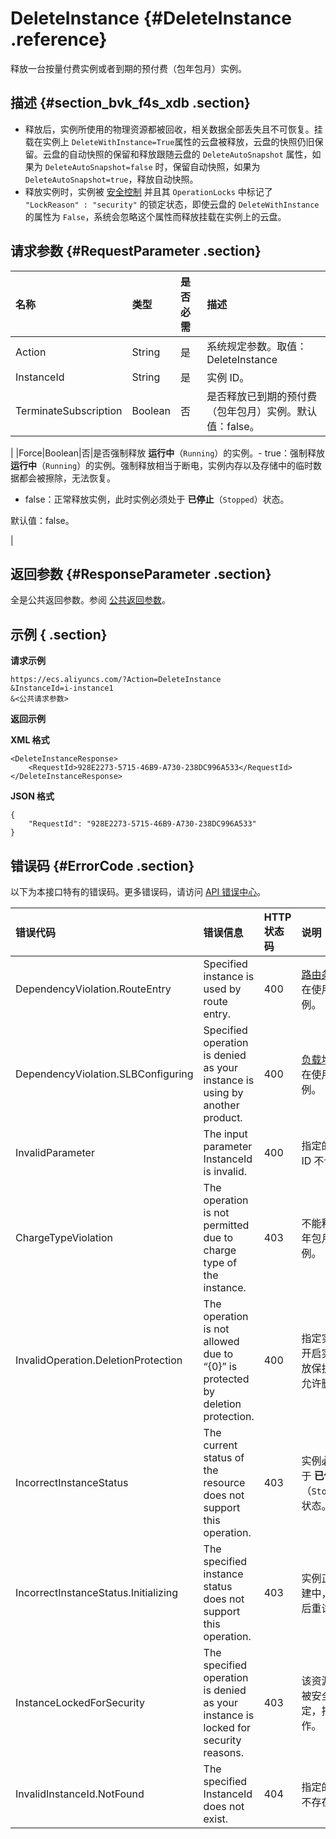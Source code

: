 # DeleteInstance {#DeleteInstance .reference}

释放一台按量付费实例或者到期的预付费（包年包月）实例。

## 描述 {#section_bvk_f4s_xdb .section}

-   释放后，实例所使用的物理资源都被回收，相关数据全部丢失且不可恢复。挂载在实例上 `DeleteWithInstance=True`属性的云盘被释放，云盘的快照仍旧保留。云盘的自动快照的保留和释放跟随云盘的 `DeleteAutoSnapshot` 属性，如果为 `DeleteAutoSnapshot=false` 时，保留自动快照，如果为 `DeleteAutoSnapshot=true`，释放自动快照。
-   释放实例时，实例被 [安全控制](cn.zh-CN/API参考/附录/安全锁定时的API行为.md#) 并且其 `OperationLocks` 中标记了 `"LockReason" : "security"` 的锁定状态，即使云盘的 `DeleteWithInstance` 的属性为 `False`，系统会忽略这个属性而释放挂载在实例上的云盘。

## 请求参数 {#RequestParameter .section}

|名称|类型|是否必需|描述|
|:-|:-|:---|:-|
|Action|String|是|系统规定参数。取值：DeleteInstance|
|InstanceId|String|是|实例 ID。|
|TerminateSubscription|Boolean|否|是否释放已到期的预付费（包年包月）实例。默认值：false。

|
|Force|Boolean|否|是否强制释放 **运行中**（`Running`）的实例。-   true：强制释放 **运行中**（`Running`）的实例。强制释放相当于断电，实例内存以及存储中的临时数据都会被擦除，无法恢复。
-   false：正常释放实例，此时实例必须处于 **已停止**（`Stopped`）状态。

默认值：false。

|

## 返回参数 {#ResponseParameter .section}

全是公共返回参数。参阅 [公共返回参数](cn.zh-CN/API参考/快速入门/公共参数.md#commonResponseParameters)。

## 示例 { .section}

**请求示例** 

```
https://ecs.aliyuncs.com/?Action=DeleteInstance
&InstanceId=i-instance1
&<公共请求参数>
```

**返回示例** 

**XML 格式** 

```
<DeleteInstanceResponse>
    <RequestId>928E2273-5715-46B9-A730-238DC996A533</RequestId>
</DeleteInstanceResponse>
```

**JSON 格式** 

```
{
    "RequestId": "928E2273-5715-46B9-A730-238DC996A533"
}
```

## 错误码 {#ErrorCode .section}

以下为本接口特有的错误码。更多错误码，请访问 [API 错误中心](https://error-center.aliyun.com/status/product/Ecs)。

|错误代码|错误信息|HTTP 状态码|说明|
|:---|:---|:-------|:-|
|DependencyViolation.RouteEntry|Specified instance is used by route entry.|400|[路由条目](../../../../../cn.zh-CN/用户指南/路由.md#) 正在使用该实例。|
|DependencyViolation.SLBConfiguring|Specified operation is denied as your instance is using by another product.|400|[负载均衡](../../../../../cn.zh-CN/产品简介/什么是负载均衡.md#) 正在使用该实例。|
|InvalidParameter|The input parameter InstanceId is invalid.|400|指定的实例 ID 不合法。|
|ChargeTypeViolation|The operation is not permitted due to charge type of the instance.|403|不能释放包年包月的实例。|
|InvalidOperation.DeletionProtection|The operation is not allowed due to “\{0\}” is protected by deletion protection.|400|指定实例已开启实例释放保护，不允许删除。|
|IncorrectInstanceStatus|The current status of the resource does not support this operation.|403|实例必须处于 **已停止**（`Stopped`）状态。|
|IncorrectInstanceStatus.Initializing|The specified instance status does not support this operation.|403|实例正在创建中，请稍后重试。|
|InstanceLockedForSecurity|The specified operation is denied as your instance is locked for security reasons.|403|该资源目前被安全锁定，拒绝操作。|
|InvalidInstanceId.NotFound|The specified InstanceId does not exist.|404|指定的实例不存在。|


